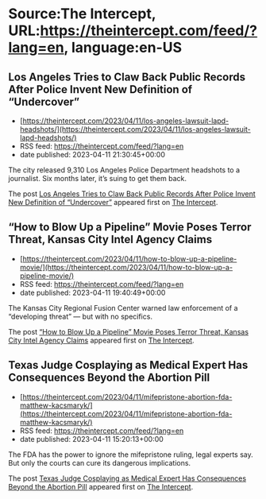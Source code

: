 # Source:The Intercept, URL:https://theintercept.com/feed/?lang=en, language:en-US

## Los Angeles Tries to Claw Back Public Records After Police Invent New Definition of “Undercover”
 - [https://theintercept.com/2023/04/11/los-angeles-lawsuit-lapd-headshots/](https://theintercept.com/2023/04/11/los-angeles-lawsuit-lapd-headshots/)
 - RSS feed: https://theintercept.com/feed/?lang=en
 - date published: 2023-04-11 21:30:45+00:00

<p>The city released 9,310 Los Angeles Police Department headshots to a journalist. Six months later, it’s suing to get them back.</p>
<p>The post <a href="https://theintercept.com/2023/04/11/los-angeles-lawsuit-lapd-headshots/" rel="nofollow">Los Angeles Tries to Claw Back Public Records After Police Invent New Definition of “Undercover”</a> appeared first on <a href="https://theintercept.com" rel="nofollow">The Intercept</a>.</p>

## “How to Blow Up a Pipeline” Movie Poses Terror Threat, Kansas City Intel Agency Claims
 - [https://theintercept.com/2023/04/11/how-to-blow-up-a-pipeline-movie/](https://theintercept.com/2023/04/11/how-to-blow-up-a-pipeline-movie/)
 - RSS feed: https://theintercept.com/feed/?lang=en
 - date published: 2023-04-11 19:40:49+00:00

<p>The Kansas City Regional Fusion Center warned law enforcement of a “developing threat” — but with no specifics.</p>
<p>The post <a href="https://theintercept.com/2023/04/11/how-to-blow-up-a-pipeline-movie/" rel="nofollow">“How to Blow Up a Pipeline” Movie Poses Terror Threat, Kansas City Intel Agency Claims</a> appeared first on <a href="https://theintercept.com" rel="nofollow">The Intercept</a>.</p>

## Texas Judge Cosplaying as Medical Expert Has Consequences Beyond the Abortion Pill
 - [https://theintercept.com/2023/04/11/mifepristone-abortion-fda-matthew-kacsmaryk/](https://theintercept.com/2023/04/11/mifepristone-abortion-fda-matthew-kacsmaryk/)
 - RSS feed: https://theintercept.com/feed/?lang=en
 - date published: 2023-04-11 15:20:13+00:00

<p>The FDA has the power to ignore the mifepristone ruling, legal experts say. But only the courts can cure its dangerous implications.</p>
<p>The post <a href="https://theintercept.com/2023/04/11/mifepristone-abortion-fda-matthew-kacsmaryk/" rel="nofollow">Texas Judge Cosplaying as Medical Expert Has Consequences Beyond the Abortion Pill</a> appeared first on <a href="https://theintercept.com" rel="nofollow">The Intercept</a>.</p>

